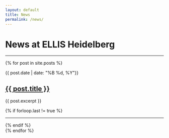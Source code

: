 ```yaml
---
layout: default
title: News
permalink: /news/
---
```


**News** at ELLIS Heidelberg
=========================

<hr class="hr-primary">
{% for post in site.posts %}
<div class="row">
  <div class="col-2 text-center">
    <p class="date">{{ post.date | date: "%B %d, %Y"}}</p>
  </div>
  <div class="col-10">
    <h2><a class="plain" href="{{ post.url }}">{{ post.title }}</a></h2>
    <p>{{ post.excerpt }}</p>
  </div>
  {% if forloop.last != true %}
  <div class="col-12">
    <hr>
  </div>
  {% endif %}
</div>
{% endfor %}
